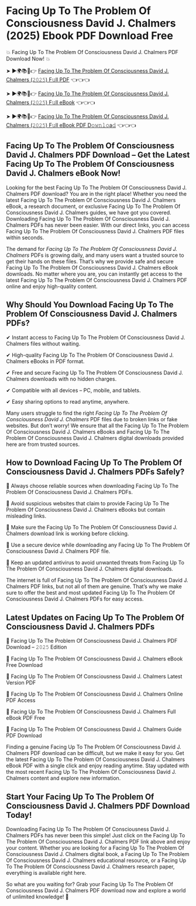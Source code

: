 # Facing Up To The Problem Of Consciousness David J. Chalmers (2025) Ebook PDF Download Free

💥 Facing Up To The Problem Of Consciousness David J. Chalmers PDF Download Now! 💥

➤ ►🌍📚📱👉 [Facing Up To The Problem Of Consciousness David J. Chalmers (𝟸𝟶𝟸𝟻) F𝚞ll PDF](https://getpdf.xyz/facing-up-to-the-problem-of-consciousness-david-j.-chalmers) 👈👈👈


➤ ►🌍📚📱👉 [Facing Up To The Problem Of Consciousness David J. Chalmers (𝟸𝟶𝟸𝟻) F𝚞ll eBook](https://getpdf.xyz/facing-up-to-the-problem-of-consciousness-david-j.-chalmers) 👈👈👈


➤ ►🌍📚📱👉 [Facing Up To The Problem Of Consciousness David J. Chalmers (𝟸𝟶𝟸𝟻) F𝚞ll eBook PDF D𝚘𝚠𝚗𝚕𝚘a𝚍](https://getpdf.xyz/facing-up-to-the-problem-of-consciousness-david-j.-chalmers) 👈👈👈


## Facing Up To The Problem Of Consciousness David J. Chalmers PDF Download – Get the Latest Facing Up To The Problem Of Consciousness David J. Chalmers eBook Now!

Looking for the best Facing Up To The Problem Of Consciousness David J. Chalmers PDF download? You are in the right place! Whether you need the latest Facing Up To The Problem Of Consciousness David J. Chalmers eBook, a research document, or exclusive Facing Up To The Problem Of Consciousness David J. Chalmers guides, we have got you covered. Downloading Facing Up To The Problem Of Consciousness David J. Chalmers PDFs has never been easier. With our direct links, you can access Facing Up To The Problem Of Consciousness David J. Chalmers PDF files within seconds.

The demand for *Facing Up To The Problem Of Consciousness David J. Chalmers* PDFs is growing daily, and many users want a trusted source to get their hands on these files. That’s why we provide safe and secure Facing Up To The Problem Of Consciousness David J. Chalmers eBook downloads. No matter where you are, you can instantly get access to the latest Facing Up To The Problem Of Consciousness David J. Chalmers PDF online and enjoy high-quality content.

## Why Should You Download Facing Up To The Problem Of Consciousness David J. Chalmers PDFs?

✔ Instant access to Facing Up To The Problem Of Consciousness David J. Chalmers files without waiting.

✔ High-quality Facing Up To The Problem Of Consciousness David J. Chalmers eBooks in PDF format.

✔ Free and secure Facing Up To The Problem Of Consciousness David J. Chalmers downloads with no hidden charges.

✔ Compatible with all devices – PC, mobile, and tablets.

✔ Easy sharing options to read anytime, anywhere.

Many users struggle to find the right *Facing Up To The Problem Of Consciousness David J. Chalmers* PDF files due to broken links or fake websites. But don’t worry! We ensure that all the Facing Up To The Problem Of Consciousness David J. Chalmers eBooks and Facing Up To The Problem Of Consciousness David J. Chalmers digital downloads provided here are from trusted sources.

## How to Download Facing Up To The Problem Of Consciousness David J. Chalmers PDFs Safely?

📌 Always choose reliable sources when downloading Facing Up To The Problem Of Consciousness David J. Chalmers PDFs.

📌 Avoid suspicious websites that claim to provide Facing Up To The Problem Of Consciousness David J. Chalmers eBooks but contain misleading links.

📌 Make sure the Facing Up To The Problem Of Consciousness David J. Chalmers download link is working before clicking.

📌 Use a secure device while downloading any Facing Up To The Problem Of Consciousness David J. Chalmers PDF file.

📌 Keep an updated antivirus to avoid unwanted threats from Facing Up To The Problem Of Consciousness David J. Chalmers digital downloads.

The internet is full of Facing Up To The Problem Of Consciousness David J. Chalmers PDF links, but not all of them are genuine. That’s why we make sure to offer the best and most updated Facing Up To The Problem Of Consciousness David J. Chalmers PDFs for easy access.

## Latest Updates on Facing Up To The Problem Of Consciousness David J. Chalmers PDFs

🔹 Facing Up To The Problem Of Consciousness David J. Chalmers PDF Download – 𝟸𝟶𝟸𝟻 Edition

🔹 Facing Up To The Problem Of Consciousness David J. Chalmers eBook Free Download

🔹 Facing Up To The Problem Of Consciousness David J. Chalmers Latest Version PDF

🔹 Facing Up To The Problem Of Consciousness David J. Chalmers Online PDF Access

🔹 Facing Up To The Problem Of Consciousness David J. Chalmers Full eBook PDF Free

🔹 Facing Up To The Problem Of Consciousness David J. Chalmers Guide PDF Download

Finding a genuine Facing Up To The Problem Of Consciousness David J. Chalmers PDF download can be difficult, but we make it easy for you. Get the latest Facing Up To The Problem Of Consciousness David J. Chalmers eBook PDF with a single click and enjoy reading anytime. Stay updated with the most recent Facing Up To The Problem Of Consciousness David J. Chalmers content and explore new information.

## Start Your Facing Up To The Problem Of Consciousness David J. Chalmers PDF Download Today!

Downloading Facing Up To The Problem Of Consciousness David J. Chalmers PDFs has never been this simple! Just click on the Facing Up To The Problem Of Consciousness David J. Chalmers PDF link above and enjoy your content. Whether you are looking for a Facing Up To The Problem Of Consciousness David J. Chalmers digital book, a Facing Up To The Problem Of Consciousness David J. Chalmers educational resource, or a Facing Up To The Problem Of Consciousness David J. Chalmers research paper, everything is available right here.

So what are you waiting for? Grab your Facing Up To The Problem Of Consciousness David J. Chalmers PDF download now and explore a world of unlimited knowledge! 🚀